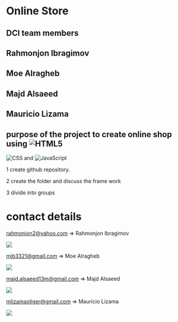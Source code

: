 # Online Store #

## DCI team members ##
## Rahmonjon Ibragimov ##
## Moe Alragheb ##
## Majd Alsaeed ##
## Mauricio Lizama ##

## purpose of the project to create online shop using   ![HTML5](https://img.shields.io/badge/-HTML5-333333?style=flat&logo=HTML5)
![CSS](https://img.shields.io/badge/-CSS-333333?style=flat&logo=CSS3&logoColor=1572B6)  and  ![JavaScript](https://img.shields.io/badge/-JavaScript-333333?style=flat&logo=javascript)


1 create github repository.

2 create the folder and discuss the frame work

3 divide into groups


# contact details #

rahmonjon2@yahoo.com  => Rahmonjon Ibragimov 
<p align="left"> 
<a href="https://www.linkedin.com/in/rahmonjon-john-ibragimov-b03635203/">
  <img src="https://img.shields.io/badge/-LinkedIn-blue?style=flat&logo=Linkedin&logoColor=white" />
</a>  

mjb3321@gmail.com  => Moe Alragheb 

<p align="left"> 
<a href="https://www.linkedin.com/in/moe-alragheb-35686620a/">
  <img src="https://img.shields.io/badge/-LinkedIn-blue?style=flat&logo=Linkedin&logoColor=white" />
</a>  

majd.alsaeed13m@gmail.com => Majd Alsaeed 

<p align="left"> 
<a href="https://www.linkedin.com/in/majd-alsaeed-89b544218/">
  <img src="https://img.shields.io/badge/-LinkedIn-blue?style=flat&logo=Linkedin&logoColor=white" />
</a>  

mlizamaoliger@gmail.com => Mauricio Lizama

<p align="left">
<a href="https://www.linkedin.com/in/mauriciolizama">
  <img src="https://img.shields.io/badge/-LinkedIn-blue?style=flat&logo=Linkedin&logoColor=white" />
</a>  
